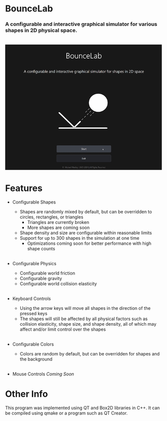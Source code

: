 # BounceLab
### A configurable and interactive graphical simulator for various shapes in 2D physical space.    <br><br>    
<p align="center">
  <img src="demo.gif" alt="animated"/>
</p>   

# Features    
* Configurable Shapes
  * Shapes are randomly mixed by default, but can be overridden to circles, rectangles, or triangles
    * Triangles are currently broken
    * More shapes are coming soon
  * Shape density and size are configurable within reasonable limits
  * Support for up to 300 shapes in the simulation at one time
    * Optimizations coming soon for better performance with high shape counts    <br><br>
      
* Configurable Physics
  * Configurable world friction
  * Configurable gravity
  * Configurable world collision elasticity    <br><br>
    
* Keyboard Controls
  * Using the arrow keys will move all shapes in the direction of the pressed keys
  * The shapes will still be affected by all physical factors such as collision elasticity, shape size, and shape density, all of which may affect and/or limit control over the shapes    <br><br>

* Configurable Colors
  * Colors are random by default, but can be overridden for shapes and the background    <br><br>    
  
* Mouse Controls _Coming Soon_
# Other Info
This program was implemented using QT and Box2D libraries in C++. It can be compiled using qmake or a program such as QT Creator. 
